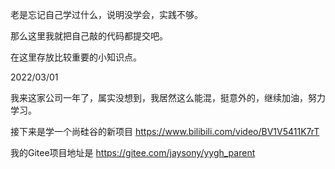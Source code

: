 老是忘记自己学过什么，说明没学会，实践不够。

那么这里我就把自己敲的代码都提交吧。

在这里存放比较重要的小知识点。

2022/03/01

我来这家公司一年了，属实没想到，我居然这么能混，挺意外的，继续加油，努力学习。

接下来是学一个尚硅谷的新项目 https://www.bilibili.com/video/BV1V5411K7rT

我的Gitee项目地址是 https://gitee.com/jaysony/yygh_parent
